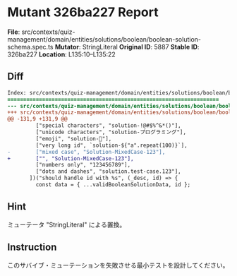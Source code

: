 # Mutant 326ba227 Report

**File**: src/contexts/quiz-management/domain/entities/solutions/boolean/boolean-solution-schema.spec.ts
**Mutator**: StringLiteral
**Original ID**: 5887
**Stable ID**: 326ba227
**Location**: L135:10–L135:22

## Diff

```diff
Index: src/contexts/quiz-management/domain/entities/solutions/boolean/boolean-solution-schema.spec.ts
===================================================================
--- src/contexts/quiz-management/domain/entities/solutions/boolean/boolean-solution-schema.spec.ts	original
+++ src/contexts/quiz-management/domain/entities/solutions/boolean/boolean-solution-schema.spec.ts	mutated #5887
@@ -131,9 +131,9 @@
         ["special characters", "solution-!@#$%^&*()"],
         ["unicode characters", "solution-プログラミング"],
         ["emoji", "solution-🚀"],
         ["very long id", `solution-${"a".repeat(100)}`],
-        ["mixed case", "Solution-MixedCase-123"],
+        ["", "Solution-MixedCase-123"],
         ["numbers only", "123456789"],
         ["dots and dashes", "solution.test-case.123"],
       ])("should handle id with %s", (_desc, id) => {
         const data = { ...validBooleanSolutionData, id };
```

## Hint

ミューテータ "StringLiteral" による置換。

## Instruction

このサバイブ・ミューテーションを失敗させる最小テストを設計してください。
